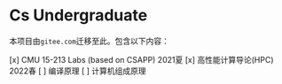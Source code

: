 # Cs Undergraduate
本项目由`gitee.com`迁移至此。包含以下内容：

[x] CMU 15-213 Labs (based on CSAPP) 2021夏
[x] 高性能计算导论(HPC) 2022春
[ ] 编译原理
[ ] 计算机组成原理
